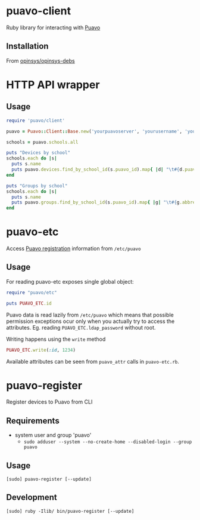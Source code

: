 # puavo-client

Ruby library for interacting with [Puavo](https://github.com/opinsys/puavo-users)

## Installation

From [opinsys/opinsys-debs](https://github.com/opinsys/opinsys-debs/tree/master/packages/puavo-client)

# HTTP API wrapper

## Usage

```ruby
require 'puavo/client'

puavo = Puavo::Client::Base.new('yourpuavoserver', 'yourusername', 'yourpassword')

schools = puavo.schools.all

puts "Devices by school"
schools.each do |s|
  puts s.name
  puts puavo.devices.find_by_school_id(s.puavo_id).map{ |d| "\t#{d.puavoHostname}" }
end

puts "Groups by school"
schools.each do |s|
  puts s.name
  puts puavo.groups.find_by_school_id(s.puavo_id).map{ |g| "\t#{g.abbreviation}" }
end
```

# puavo-etc

Access [Puavo registration][] information from `/etc/puavo`

## Usage

For reading puavo-etc exposes single global object:

```ruby
require "puavo/etc"

puts PUAVO_ETC.id
```

Puavo data is read lazily from `/etc/puavo` which means that possible
permission exceptions ocur only when you actually try to access the attributes.
Eg. reading  `PUAVO_ETC.ldap_password` without root.

Writing happens using the `write` method

```ruby
PUAVO_ETC.write(:id, 1234)
```

Available attributes can be seen from `puavo_attr` calls in `puavo-etc.rb`.

# puavo-register

Register devices to Puavo from CLI

## Requirements

- system user and group 'puavo'
  - `sudo adduser --system --no-create-home --disabled-login --group puavo`

## Usage

    [sudo] puavo-register [--update]

## Development

    [sudo] ruby -Ilib/ bin/puavo-register [--update]

[Puavo registration]: https://github.com/opinsys/puavo-register
